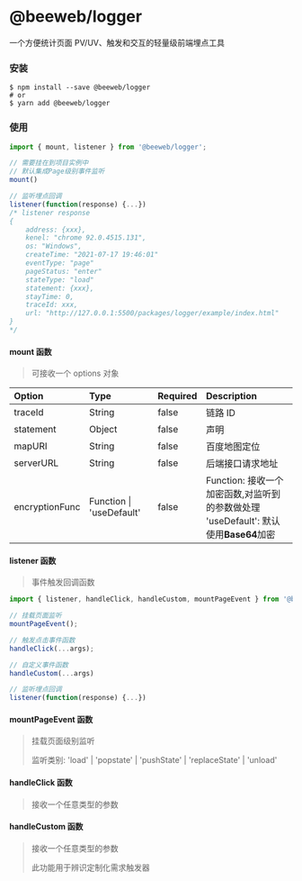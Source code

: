 # @beeweb/logger

一个方便统计页面 PV/UV、触发和交互的轻量级前端埋点工具

### 安装

```shell
$ npm install --save @beeweb/logger
# or
$ yarn add @beeweb/logger
```

### 使用

```js
import { mount, listener } from '@beeweb/logger';

// 需要挂在到项目实例中
// 默认集成Page级别事件监听
mount()

// 监听埋点回调
listener(function(response) {...})
/* listener response
{
    address: {xxx},
    kenel: "chrome 92.0.4515.131",
    os: "Windows",
    createTime: "2021-07-17 19:46:01"
    eventType: "page"
    pageStatus: "enter"
    stateType: "load"
    statement: {xxx},
    stayTime: 0,
    traceId: xxx,
    url: "http://127.0.0.1:5500/packages/logger/example/index.html"
}
*/
```

#### mount 函数

> 可接收一个 options 对象

| Option         | Type                     | Required | Description                                                                               |
| :------------- | :----------------------- | :------- | :---------------------------------------------------------------------------------------- |
| traceId        | String                   | false    | 链路 ID                                                                                   |
| statement      | Object                   | false    | 声明                                                                                      |
| mapURI         | String                   | false    | 百度地图定位                                                                              |
| serverURL      | String                   | false    | 后端接口请求地址                                                                          |
| encryptionFunc | Function \| 'useDefault' | false    | Function: 接收一个加密函数,对监听到的参数做处理<br />'useDefault': 默认使用**Base64**加密 |

#### listener 函数

> 事件触发回调函数

```js
import { listener, handleClick, handleCustom, mountPageEvent } from '@beeweb/logger';

// 挂载页面监听
mountPageEvent();

// 触发点击事件函数
handleClick(...args);

// 自定义事件函数
handleCustom(...args)

// 监听埋点回调
listener(function(response) {...})
```

#### mountPageEvent 函数

> 挂载页面级别监听
>
> 监听类别: 'load' | 'popstate' | 'pushState' | 'replaceState' | 'unload'

#### handleClick 函数

> 接收一个任意类型的参数

#### handleCustom 函数

> 接收一个任意类型的参数
>
> 此功能用于辨识定制化需求触发器
